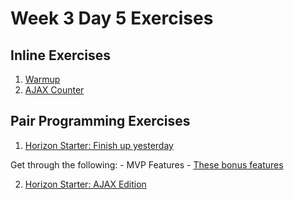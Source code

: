 # Week 3 Day 5 Exercises

## Inline Exercises

1. [Warmup](warmup/README.md)
1. [AJAX Counter](ajax-counter/README.md)

## Pair Programming Exercises


1. [Horizon Starter: Finish up yesterday](../day4/horizonstarter/README.md)

  Get through the following: 
    - MVP Features
    - [These bonus features](../day4/horizonstarter/README.md#a-real-challenge-adding-users)
	
2. [Horizon Starter: AJAX Edition](horizonstarter-ajax/README.md)
